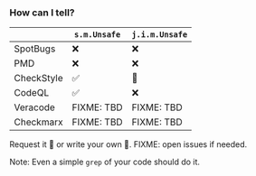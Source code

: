 <!-- markdownlint-disable MD041 -->

### How can I tell?

|            | `s.m.Unsafe` | `j.i.m.Unsafe` |
| ---------- | ------------ | -------------- |
| SpotBugs   | &#x274C;     | &#x274C;       |
| PMD        | &#x274C;     | &#x274C;       |
| CheckStyle | &#x2705;     | &#x1F527;      |
| CodeQL     | &#x2705;     | &#x274C;       |
| Veracode   | FIXME: TBD   | FIXME: TBD     |
| Checkmarx  | FIXME: TBD   | FIXME: TBD     |

Request it &#x1F91E; or write your own &#x1F4AA;. FIXME: open issues if needed.

Note: Even a simple `grep` of your code should do it.

